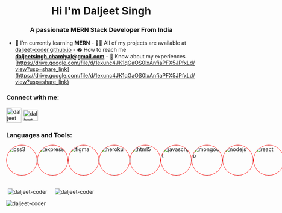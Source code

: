 <h1 align="center">Hi I'm Daljeet Singh</h1>
<h3 align="center">A passionate MERN Stack Developer From India</h3>

- 🌱 I’m currently learning **MERN** - 👨‍💻 All of my projects are available at [daljeet-coder.github.io](daljeet-coder.github.io) - � How to reach me **daljeetsingh.chamiyal@gmail.com** - 📄 Know about my experiences [https://drive.google.com/file/d/1exunc4JK1qGaOS0lxAnfiaPFX5JPfxLd/view?usp=share_link](https://drive.google.com/file/d/1exunc4JK1qGaOS0lxAnfiaPFX5JPfxLd/view?usp=share_link)

<h3 align="left">Connect with me:</h3>
<p align="left">
    <a href="https://linkedin.com/in/daljeet singh" target="blank"><img align="center" src="https://as2.ftcdn.net/v2/jpg/03/96/56/19/1000_F_396561934_t1OwjMZHrVY211bHA5uUEAix0F1SyLci.jpg" alt="daljeet singh" width="40" /></a>
    <a href="https://stackoverflow.com/users/20851627/daljeet-singh" target="blank"><img align="center" src="https://upload.wikimedia.org/wikipedia/commons/thumb/e/ef/Stack_Overflow_icon.svg/768px-Stack_Overflow_icon.svg.png" alt="daljeet singh" height="30" width="40" /></a>
</p>

<h3 align="left">Languages and Tools:</h3>
<p align="left" style="width: 70vw;display: flex; justify-content: space-around;height: 100px;">
    <a href="https://www.w3schools.com/css/" target="_blank" rel="noreferrer"> <img src="https://as2.ftcdn.net/v2/jpg/00/75/92/23/1000_F_75922336_Jz2QgNOx7dnRea9ZI6yQTDtn1vHq5ejF.jpg" alt="css3" width="80" height="80" style="border-radius:50%;border:0.5px solid red" /> </a>
    <a href="https://expressjs.com" target="_blank" rel="noreferrer"> <img src="https://encrypted-tbn0.gstatic.com/images?q=tbn:ANd9GcTjGL4VXH0n3EwUSR7VGx38Dtj4_TCcnFJTVfijNiqeiQ&s" alt="express" width="80" style="border-radius:50%;border:0.5px solid red" /> </a>
    <a href="https://www.figma.com/" target="_blank" rel="noreferrer"> <img src="https://www.vectorlogo.zone/logos/figma/figma-icon.svg" alt="figma" width="80" style="border-radius:50%;border:0.5px solid red" /> </a>
    <a href="https://heroku.com" target="_blank" rel="noreferrer"> <img src="https://www.vectorlogo.zone/logos/heroku/heroku-icon.svg" alt="heroku" width="80" style="border-radius:50%;border:0.5px solid red" /> </a>
    <a href="https://www.w3.org/html/" target="_blank" rel="noreferrer"> <img src="https://cdn-icons-png.flaticon.com/512/919/919827.png?w=740&t=st=1672735504~exp=1672736104~hmac=48751773714d8fcda19517c15792aeeb20ba507e8625e39b7d3a1c1dfd2edb52" alt="html5" width="80" style="border-radius:50%;border:0.5px solid red" />        </a>
    <a href="https://developer.mozilla.org/en-US/docs/Web/JavaScript" target="_blank" rel="noreferrer">
        <img src="https://as2.ftcdn.net/v2/jpg/00/75/92/23/1000_F_75922332_V8jiJ9I2F9d9HqV7RtPzUAxr5s7YHWOd.jpg" alt="javascript" width="80" height="80" style="border-radius:50%;border:0.5px solid red" /> </a>
    <a href="https://www.mongodb.com/" target="_blank" rel="noreferrer"> <img src="https://cdn-icons-png.flaticon.com/512/1243/1243895.png?w=740&t=st=1672736002~exp=1672736602~hmac=97362e222c35191b6652083813f2a46bc3b5ae3f96d8bafc2ee23af6e3f9de05" alt="mongodb" width="80" style="border-radius:50%;border:0.5px solid red"
        /> </a>
    <a href="https://nodejs.org" target="_blank" rel="noreferrer"> <img src="https://cdn-icons-png.flaticon.com/512/919/919825.png?w=740&t=st=1672735925~exp=1672736525~hmac=c5d4cd3c081f48b6009a13c93d52e55d82909429e29538557b7f2ac668a11e0f" alt="nodejs" width="80" style="border-radius:50%;border:0.5px solid red" />        </a>
    <a href="https://reactjs.org/" target="_blank" rel="noreferrer"> <img src="https://cdn-icons-png.flaticon.com/512/919/919851.png?w=740&t=st=1672736048~exp=1672736648~hmac=ed369fe172c3834feeb14a90a57bb405e6769f33527d4c7145d52967190f3da3" alt="react" width="80" style="border-radius:50%;border:0.5px solid red" />        </a>
    <a href="https://tailwindcss.com/" target="_blank" rel="noreferrer"> <img src="https://www.vectorlogo.zone/logos/tailwindcss/tailwindcss-icon.svg" alt="tailwind" width="80" style="border-radius:50%;border:0.5px solid red" /> </a>
    <a href="https://www.typescriptlang.org/" target="_blank" rel="noreferrer"> <img src="https://www.tutorialsteacher.com/Content/images/home/typescript.svg" alt="typescript" width="80" style="border-radius:50%;border:0.5px solid red" /> </a>
</p>


<p>&nbsp;<img align="center" src="https://github-readme-stats.vercel.app/api?username=daljeet-coder&show_icons=true&locale=en" alt="daljeet-coder" /><img align="center" style="margin-left: 20px;" src="https://github-readme-streak-stats.herokuapp.com/?user=daljeet-coder&"
        alt="daljeet-coder" />
</p>

<p style="margin: auto;"><img align="center" src="https://github-readme-stats.vercel.app/api/top-langs?username=daljeet-coder&show_icons=true&locale=en&layout=compact" alt="daljeet-coder" /></p>
